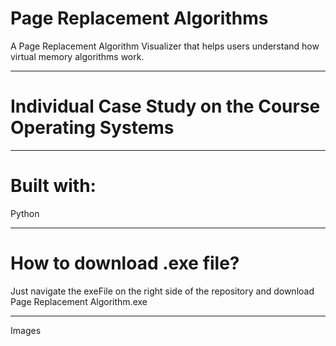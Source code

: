 # Page Replacement Algorithms
A Page Replacement Algorithm Visualizer that helps users understand how virtual memory algorithms work.
______
 # Individual Case Study on the Course Operating Systems
______
# Built with: 
Python
______
# How to download .exe file?
Just navigate the exeFile on the right side of the repository and download Page Replacement Algorithm.exe
______
Images

